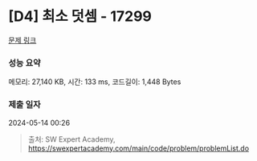 # [D4] 최소 덧셈 - 17299 

[문제 링크](https://swexpertacademy.com/main/code/problem/problemDetail.do?contestProbId=AYe7x0DKBJADFARP) 

### 성능 요약

메모리: 27,140 KB, 시간: 133 ms, 코드길이: 1,448 Bytes

### 제출 일자

2024-05-14 00:26



> 출처: SW Expert Academy, https://swexpertacademy.com/main/code/problem/problemList.do
